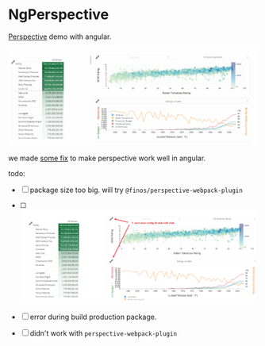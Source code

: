 # NgPerspective

[Perspective](https://github.com/finos/perspective) demo with angular.

![perspective](docs\perspective.gif)

we made [some fix](FIX.MD) to make perspective work well in angular.

todo:

-   [ ]  package size too big. will try `@finos/perspective-webpack-plugin`
-   [ ]  <img src="docs\Snipaste_2021-10-21_14-11-23.png" alt="image" style="zoom: 50%;" />
-   [ ]  error during build production package.
-   [ ]  didn't work with `perspective-webpack-plugin`



